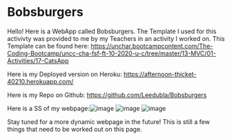 # Bobsburgers

Hello! Here is a WebApp called Bobsburgers.
The Template I used for this activivty was provided to me by my Teachers in an activity I worked on.
This Template can be found here: https://unchar.bootcampcontent.com/The-Coding-Bootcamp/uncc-cha-fsf-ft-10-2020-u-c/tree/master/13-MVC/01-Activities/17-CatsApp


Here is my Deployed version on Heroku: https://afternoon-thicket-40210.herokuapp.com/

Here is my Repo on Github: https://github.com/Leedubla/Bobsburgers

Here is a SS of my webpage:![image](https://user-images.githubusercontent.com/70170024/102232709-76ee4580-3ebd-11eb-9b16-47ebddc8c418.png)
![image](https://user-images.githubusercontent.com/70170024/102233077-dba9a000-3ebd-11eb-99ec-bcfafd8838c3.png)
![image](https://user-images.githubusercontent.com/70170024/102232981-bf0d6800-3ebd-11eb-900f-3a09e5d22322.png)

Stay tuned for a more dynamic webpage in the future! This is still a few things that need to be worked out on this page.

